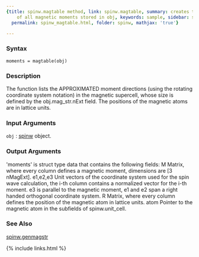 ```yaml
---
{title: spinw.magtable method, link: spinw.magtable, summary: creates tabulated list
    of all magnetic moments stored in obj, keywords: sample, sidebar: sw_sidebar,
  permalink: spinw_magtable.html, folder: spinw, mathjax: 'true'}

---
```


### Syntax

`moments = magtable(obj)`

### Description

The function lists the APPROXIMATED moment directions (using the rotating
coordinate system notation) in the magnetic supercell, whose size is
defined by the obj.mag_str.nExt field. The positions of the magnetic
atoms are in lattice units.
 

### Input Arguments

`obj`
: [spinw](spinw.html) object.

### Output Arguments

'moments' is struct type data that contains the following fields:
  M           Matrix, where every column defines a magnetic moment,
              dimensions are [3 nMagExt].
  e1,e2,e3    Unit vectors of the coordinate system used for the spin
              wave calculation, the i-th column contains a normalized
              vector for the i-th moment. e3 is parallel to the magnetic
              moment, e1 and e2 span a right handed orthogonal coordinate
              system.
  R           Matrix, where every column defines the position of the
              magnetic atom in lattice units.
  atom        Pointer to the magnetic atom in the subfields of
              spinw.unit_cell.

### See Also

[spinw.genmagstr](spinw_genmagstr.html)

{% include links.html %}
